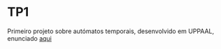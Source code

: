 # TP1

Primeiro projeto sobre autómatos temporais, desenvolvido em UPPAAL, enunciado [aqui](http://arca.di.uminho.pt/ac-1920/)
